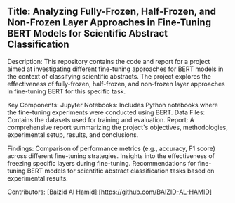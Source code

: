 ## Title: Analyzing Fully-Frozen, Half-Frozen, and Non-Frozen Layer Approaches in Fine-Tuning BERT Models for Scientific Abstract Classification ##

Description:
This repository contains the code and report for a project aimed at investigating different fine-tuning approaches for BERT models in the context of classifying scientific abstracts. The project explores the effectiveness of fully-frozen, half-frozen, and non-frozen layer approaches in fine-tuning BERT for this specific task.

Key Components:
Jupyter Notebooks: Includes Python notebooks where the fine-tuning experiments were conducted using BERT.
Data Files: Contains the datasets used for training and evaluation.
Report: A comprehensive report summarizing the project's objectives, methodologies, experimental setup, results, and conclusions.

Findings:
Comparison of performance metrics (e.g., accuracy, F1 score) across different fine-tuning strategies.
Insights into the effectiveness of freezing specific layers during fine-tuning.
Recommendations for fine-tuning BERT models for scientific abstract classification tasks based on experimental results.

Contributors:
[Baizid Al Hamid]:[https://github.com/BAIZID-AL-HAMID]
